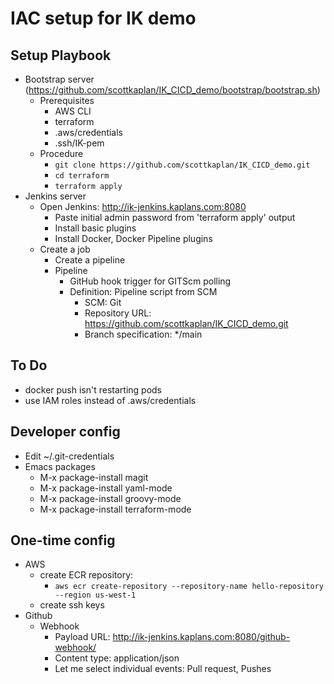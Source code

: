 # IAC setup for IK demo

## Setup Playbook
- Bootstrap server (https://github.com/scottkaplan/IK_CICD_demo/bootstrap/bootstrap.sh)
  - Prerequisites
    - AWS CLI
    - terraform
    - .aws/credentials
    - .ssh/IK-pem
  - Procedure
    - `git clone https://github.com/scottkaplan/IK_CICD_demo.git`
    - `cd terraform`
    - `terraform apply`
- Jenkins server
  - Open Jenkins: http://ik-jenkins.kaplans.com:8080
    - Paste initial admin password from 'terraform apply' output
    - Install basic plugins
    - Install Docker, Docker Pipeline plugins
  - Create a job
    - Create a pipeline
    - Pipeline
      - GitHub hook trigger for GITScm polling
      - Definition: Pipeline script from SCM
        - SCM: Git
        - Repository URL: https://github.com/scottkaplan/IK_CICD_demo.git
        - Branch specification: */main

## To Do
- docker push isn't restarting pods
- use IAM roles instead of .aws/credentials

## Developer config

- Edit ~/.git-credentials
- Emacs packages
  - M-x package-install magit
  - M-x package-install yaml-mode
  - M-x package-install groovy-mode
  - M-x package-install terraform-mode

## One-time config

- AWS
  - create ECR repository:
    - `aws ecr create-repository --repository-name hello-repository --region us-west-1`
  - create ssh keys
- Github
  - Webhook
    - Payload URL: http://ik-jenkins.kaplans.com:8080/github-webhook/
    - Content type: application/json
    - Let me select individual events: Pull request, Pushes

